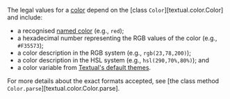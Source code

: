 The legal values for a [color](/styles/css_units/color) depend on the [class `Color`][textual.color.Color] and include:

 - a recognised [named color](../../api/color#textual.color--named-colors) (e.g., `red`);
 - a hexadecimal number representing the RGB values of the color (e.g., `#F35573`);
 - a color description in the RGB system (e.g., `rgb(23,78,200)`);
 - a color description in the HSL system (e.g., `hsl(290,70%,80%)`); and
 - a color variable from [Textual's default themes](../../guide/design#theme-reference).

For more details about the exact formats accepted, see [the class method `Color.parse`][textual.color.Color.parse].

